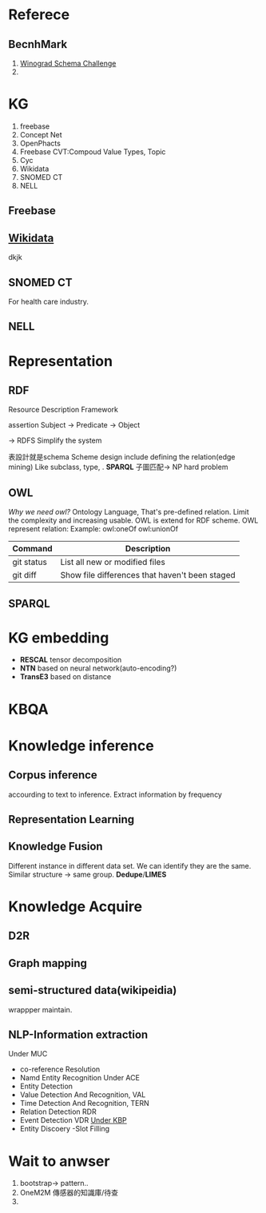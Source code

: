 # Referece
## BecnhMark
1. [Winograd Schema Challenge](http://commonsensereasoning.org/winograd.html)
2.
# KG
1. freebase
2. Concept Net
3. OpenPhacts
4. Freebase
	CVT:Compoud Value Types, Topic
5. Cyc
6. Wikidata
7. SNOMED CT
8. NELL
## Freebase
## [Wikidata](https://www.wikidata.org/wiki/Wikidata:Main_Page)
dkjk
## SNOMED CT
For health care industry.
## NELL

# Representation
## RDF
Resource Description Framework

assertion
Subject -> Predicate -> Object

-> RDFS
Simplify the system

表設計就是schema
Scheme design include defining the relation(edge mining) Like subclass, type, .
**SPARQL**
子圖匹配-> NP hard problem
## OWL
*Why we need owl?*
Ontology Language, That's pre-defined relation. Limit the complexity and increasing usable.
OWL is extend for RDF scheme.
OWL represent relation:
Example:
owl:oneOf
owl:unionOf

| Command | Description |
| --- | --- |
| git status | List all new or modified files |
| git diff | Show file differences that haven't been staged |

## SPARQL


# KG embedding
- **RESCAL** tensor decomposition
- **NTN** based on neural network(auto-encoding?)
- **TransE3** based on distance

# KBQA
# Knowledge inference
## Corpus inference
accourding to text to inference. Extract information by frequency
## Representation Learning
## Knowledge Fusion
Different instance in different data set. We can identify they are the same. Similar structure -> same group. **Dedupe**/**LIMES**
# Knowledge Acquire
## D2R
## Graph mapping
## semi-structured data(wikipeidia)
wrappper maintain.
## NLP-Information extraction
Under  MUC
- co-reference Resolution
- Namd Entity Recognition
Under ACE
- Entity Detection
- Value Detection And Recognition, VAL
- Time Detection And Recognition, TERN
- Relation Detection RDR
- Event Detection VDR
[Under KBP](https://tac.nist.gov/2017/KBP)
- Entity Discoery
-Slot Filling


# Wait to anwser
1. bootstrap-> pattern..
2.  OneM2M 傳感器的知識庫/待查 
3. 

<!--stackedit_data:
eyJoaXN0b3J5IjpbMTc2MjQ2MzM2MywtOTc2NjcyNTkyLDE4Mj
U1NDQ4MTAsLTEwMzUwNjk2NDYsMTE4MTc3MjA1Nyw1MTA3MDkw
OTIsNjI0Mjk0MDgzLC04OTUwNDQ5OTksMTA2NzY5MDk5NiwtMT
Q2MDkyNzg0NCwtMTYzMzk3MDY3OCwxNTM1NjQ3NTg3LDk3NjEw
MTE0NCw5NTA1NjU4NzEsLTY4NTEzNzgxMF19
-->